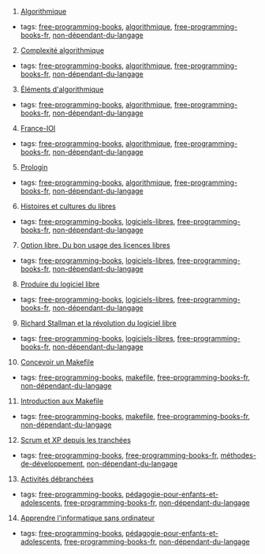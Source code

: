 1. [Algorithmique](http://pauillac.inria.fr/~quercia/cdrom/cours/)
  * tags: [free-programming-books](tags/free-programming-books.md), [algorithmique](tags/algorithmique.md), [free-programming-books-fr](tags/free-programming-books-fr.md), [non-dépendant-du-langage](tags/non-dépendant-du-langage.md)
2. [Complexité algorithmique](http://www.liafa.univ-paris-diderot.fr/~sperifel/livre_complexite.html)
  * tags: [free-programming-books](tags/free-programming-books.md), [algorithmique](tags/algorithmique.md), [free-programming-books-fr](tags/free-programming-books-fr.md), [non-dépendant-du-langage](tags/non-dépendant-du-langage.md)
3. [Éléments d'algorithmique](http://www-igm.univ-mlv.fr/~berstel/Elements/Elements.pdf)
  * tags: [free-programming-books](tags/free-programming-books.md), [algorithmique](tags/algorithmique.md), [free-programming-books-fr](tags/free-programming-books-fr.md), [non-dépendant-du-langage](tags/non-dépendant-du-langage.md)
4. [France-IOI](http://www.france-ioi.org)
  * tags: [free-programming-books](tags/free-programming-books.md), [algorithmique](tags/algorithmique.md), [free-programming-books-fr](tags/free-programming-books-fr.md), [non-dépendant-du-langage](tags/non-dépendant-du-langage.md)
5. [Prologin](https://prologin.org)
  * tags: [free-programming-books](tags/free-programming-books.md), [algorithmique](tags/algorithmique.md), [free-programming-books-fr](tags/free-programming-books-fr.md), [non-dépendant-du-langage](tags/non-dépendant-du-langage.md)
6. [Histoires et cultures du libres](http://framabook.org/histoiresetculturesdulibre/)
  * tags: [free-programming-books](tags/free-programming-books.md), [logiciels-libres](tags/logiciels-libres.md), [free-programming-books-fr](tags/free-programming-books-fr.md), [non-dépendant-du-langage](tags/non-dépendant-du-langage.md)
7. [Option libre. Du bon usage des licences libres](http://framabook.org/optionlibre-dubonusagedeslicenceslibres/)
  * tags: [free-programming-books](tags/free-programming-books.md), [logiciels-libres](tags/logiciels-libres.md), [free-programming-books-fr](tags/free-programming-books-fr.md), [non-dépendant-du-langage](tags/non-dépendant-du-langage.md)
8. [Produire du logiciel libre](http://framabook.org/produire-du-logiciel-libre-2/)
  * tags: [free-programming-books](tags/free-programming-books.md), [logiciels-libres](tags/logiciels-libres.md), [free-programming-books-fr](tags/free-programming-books-fr.md), [non-dépendant-du-langage](tags/non-dépendant-du-langage.md)
9. [Richard Stallman et la révolution du logiciel libre](http://framabook.org/richard-stallman-et-la-revolution-du-logiciel-libre-2/)
  * tags: [free-programming-books](tags/free-programming-books.md), [logiciels-libres](tags/logiciels-libres.md), [free-programming-books-fr](tags/free-programming-books-fr.md), [non-dépendant-du-langage](tags/non-dépendant-du-langage.md)
10. [Concevoir un Makefile](http://icps.u-strasbg.fr/people/loechner/public_html/enseignement/GL/make.pdf)
  * tags: [free-programming-books](tags/free-programming-books.md), [makefile](tags/makefile.md), [free-programming-books-fr](tags/free-programming-books-fr.md), [non-dépendant-du-langage](tags/non-dépendant-du-langage.md)
11. [Introduction aux Makefile](http://eric.bachard.free.fr/UTBM_LO22/P07/C/Documentation/C/make/intro_makefile.pdf)
  * tags: [free-programming-books](tags/free-programming-books.md), [makefile](tags/makefile.md), [free-programming-books-fr](tags/free-programming-books-fr.md), [non-dépendant-du-langage](tags/non-dépendant-du-langage.md)
12. [Scrum et XP depuis les tranchées](http://www.infoq.com/resource/news/2007/06/scrum-xp-book/en/resources/ScrumAndXpFromTheTrenches_French.pdf)
  * tags: [free-programming-books](tags/free-programming-books.md), [free-programming-books-fr](tags/free-programming-books-fr.md), [méthodes-de-développement](tags/méthodes-de-développement.md), [non-dépendant-du-langage](tags/non-dépendant-du-langage.md)
13. [Activités débranchées](https://pixees.fr/?cat=612)
  * tags: [free-programming-books](tags/free-programming-books.md), [pédagogie-pour-enfants-et-adolescents](tags/pédagogie-pour-enfants-et-adolescents.md), [free-programming-books-fr](tags/free-programming-books-fr.md), [non-dépendant-du-langage](tags/non-dépendant-du-langage.md)
14. [Apprendre l'informatique sans ordinateur](https://interstices.info/jcms/c_47072/enseigner-et-apprendre-les-sciences-informatiques-a-lecole)
  * tags: [free-programming-books](tags/free-programming-books.md), [pédagogie-pour-enfants-et-adolescents](tags/pédagogie-pour-enfants-et-adolescents.md), [free-programming-books-fr](tags/free-programming-books-fr.md), [non-dépendant-du-langage](tags/non-dépendant-du-langage.md)
